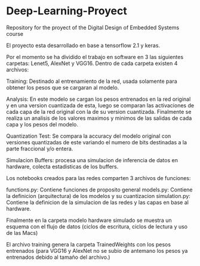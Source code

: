 # Deep-Learning-Proyect
Repository for the proyect of the Digital Design of Embedded Systems course

El proyecto esta desarrollado en base a tensorflow 2.1 y keras.

Por el momento se ha dividido el trabajo en software en 3 las siguientes carpetas: Lenet5, AlexNet y VGG16. Dentro de cada carpeta existen 4 archivos: 

Training: Destinado al entrenamiento de la red, usada solamente para obtener los pesos que se cargaran al modelo.

Analysis: En este modelo se cargan los pesos entrenados en la red original y en una version cuantizada de esta, luego se comparan las activaciones de cada capa de la red original con la de su version cuantizada. Finalmente se realiza un analisis de los valores maximos y minimos de las salidas de cada capa y los pesos del modelo.

Quantization Test: Se compara la accuracy del modelo original con versiones quantizadas de este variando el numero de bits destinadas a la parte fraccional y/o entera.

Simulacion Buffers: procesa una simulacion de inferencia de datos en hardware, colecta estadisticas de los buffers.

Los notebooks creados para las redes comparten 3 archivos de funciones:

functions.py: Contiene funciones de proposito general
models.py: Contiene la definicion (arquitectura) de los modelos y su cuantizacion
simulation.py: Contiene la definicion de la simulacion de las redes y las capas en base al hardware.

Finalmente en la carpeta modelo hardware simulado se muestra un esquema con el flujo de datos (ciclos de escritura, ciclos de lectura y uso de las Macs)

El archivo training genera la carpeta TrainedWeights con los pesos entrenados (para VGG16 y AlexNet no se subio de antemano los pesos ya entrenados debido al tamaño del archivo.)


